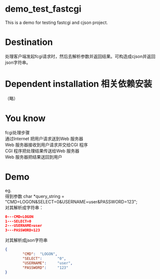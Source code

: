 # demo_test_fastcgi
This is a demo for testing fastcgi and cjson project.

# Destination
处理客户端发起fcgi请求时，然后去解析参数并返回结果。可构造成cjson并返回json字符串。

            
# Dependent installation 相关依赖安装
（略）      
     
# You know
fcgi处理步骤<br>
通过Internet 把用户请求送到Web 服务器<br>
Web 服务器接收到用户请求并交给CGI 程序<br>
CGI 程序把处理结果传送给Web 服务器<br>
Web 服务器把结果送回到用户<br>
# Demo
eg.<br>
得到参数 char *query_string = "CMD=LOGON&SELECT=0&USERNAME=user&PASSWORD=123";<br>
对其解析成字符串：
```json
0---CMD=LOGON
1---SELECT=0
2---USERNAME=user
3---PASSWORD=123
```
   
对其解析成json字符串
```json
{
        "CMD":  "LOGON",
        "SELECT":       "0",
        "USERNAME":     "user",
        "PASSWORD":     "123"
}   
```


